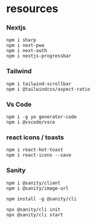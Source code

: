 # resources

### Nextjs
```
npm i sharp
npm i next-pwa
npm i next-auth
npm i nextjs-progressbar
```

### Tailwind
```
npm i tailwind-scrollbar
npm i @tailwindcss/aspect-ratio
```
### Vs Code
```
npm i -g yo generator-code
npm i @vscode/vsce
```


### react icons / toasts
```
npm i react-hot-toast
npm i react-icons --save
```

### Sanity
```
npm i @sanity/client
npm i @sanity/image-url

npm install -g @sanity/cli

npx @sanity/cli init
npx @sanity/cli start
```
